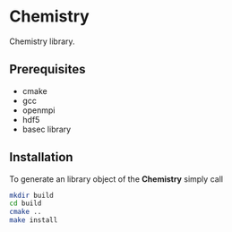 # Chemistry

Chemistry library.

## Prerequisites

* cmake
* gcc
* openmpi
* hdf5
* basec library

## Installation

To generate an library object of the **Chemistry** simply call

```sh
mkdir build
cd build
cmake ..
make install
```